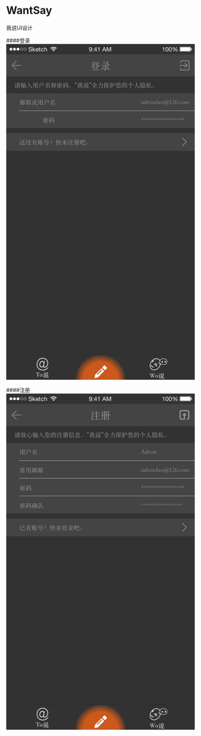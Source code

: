 # WantSay
我说UI设计

####登录
![image description](./images/login.jpg)

####注册
![image description](./images/Sign.jpg)